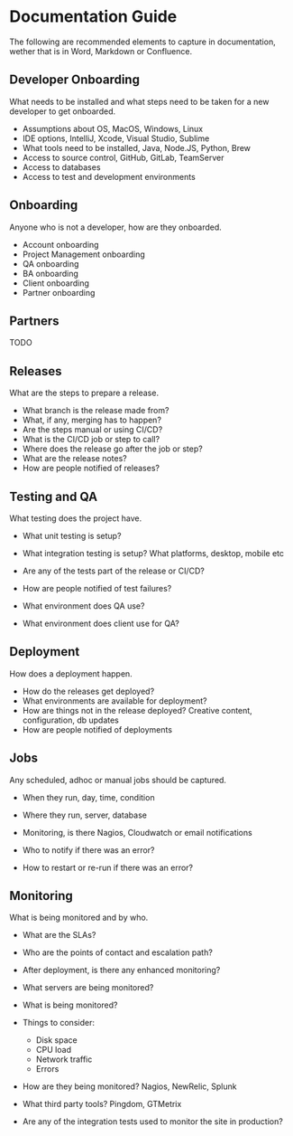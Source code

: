 Documentation Guide
===================

The following are recommended elements to capture in documentation, wether that is in Word, Markdown or Confluence.


Developer Onboarding
--------------------

What needs to be installed and what steps need to be taken for a new developer to get onboarded.

- Assumptions about OS, MacOS, Windows, Linux
- IDE options, IntelliJ, Xcode, Visual Studio, Sublime
- What tools need to be installed, Java, Node.JS, Python, Brew
- Access to source control, GitHub, GitLab, TeamServer
- Access to databases
- Access to test and development environments


Onboarding
----------

Anyone who is not a developer, how are they onboarded.

- Account onboarding
- Project Management onboarding
- QA onboarding
- BA onboarding
- Client onboarding
- Partner onboarding


Partners
--------

TODO


Releases
--------

What are the steps to prepare a release.

- What branch is the release made from?
- What, if any, merging has to happen?
- Are the steps manual or using CI/CD?
- What is the CI/CD job or step to call?
- Where does the release go after the job or step?
- What are the release notes?
- How are people notified of releases?


Testing and QA
--------------

What testing does the project have.

- What unit testing is setup?
- What integration testing is setup?  What platforms, desktop, mobile etc
- Are any of the tests part of the release or CI/CD?
- How are people notified of test failures?

- What environment does QA use?
- What environment does client use for QA?


Deployment
----------

How does a deployment happen.

- How do the releases get deployed?
- What environments are available for deployment?
- How are things not in the release deployed?  Creative content, configuration, db updates
- How are people notified of deployments


Jobs
----

Any scheduled, adhoc or manual jobs should be captured.

- When they run, day, time, condition
- Where they run, server, database
- Monitoring, is there Nagios, Cloudwatch or email notifications

- Who to notify if there was an error?
- How to restart or re-run if there was an error?


Monitoring
----------

What is being monitored and by who.

- What are the SLAs?
- Who are the points of contact and escalation path?

- After deployment, is there any enhanced monitoring?

- What servers are being monitored?  
- What is being monitored?
- Things to consider:
  - Disk space
  - CPU load
  - Network traffic
  - Errors
- How are they being monitored?  Nagios, NewRelic, Splunk
- What third party tools?  Pingdom, GTMetrix
- Are any of the integration tests used to monitor the site in production?

